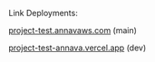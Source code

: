 Link Deployments:

[project-test.annavaws.com](https://project-test.annavaws.com) (main)

[project-test-annava.vercel.app](https://project-test-annava.vercel.app) (dev)

